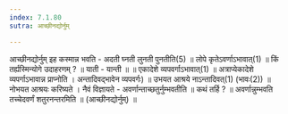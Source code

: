 ```yaml
---
index: 7.1.80
sutra: आच्छीनद्योर्नुम्

---
```

आच्छीनद्योर्नुम् इह कस्मान्न भवति - अदती घ्नती लुनती पुनतीति(5) ॥ लोपे कृतेऽवर्णाऽभावात्(1) ॥ किं तर्ह्यस्मिन्योगे उदाहरणम् ? ॥ याती - यान्ती ॥ ॥ एकादेशे व्यपवर्गाऽभावात्(1) ॥ अत्राप्येकादेशे व्यपर्गाऽभावान्न प्राप्नोति । अन्तादिवद्भावेन व्यपवर्गः) ॥ उभयत आश्रये नाऽन्तादिवत्(1) (भावः(2)) ॥ नोभयत आश्रयः करिष्यते । नैवं विज्ञायते - अवर्णान्ताच्छतुर्नुम्भवतीति ॥ कथं तर्हि ? ॥ अवर्णान्नुम्भवति तच्चेदवर्णं शतुरनन्तरमिति ॥ (आच्छीनद्योर्नुम्) ॥